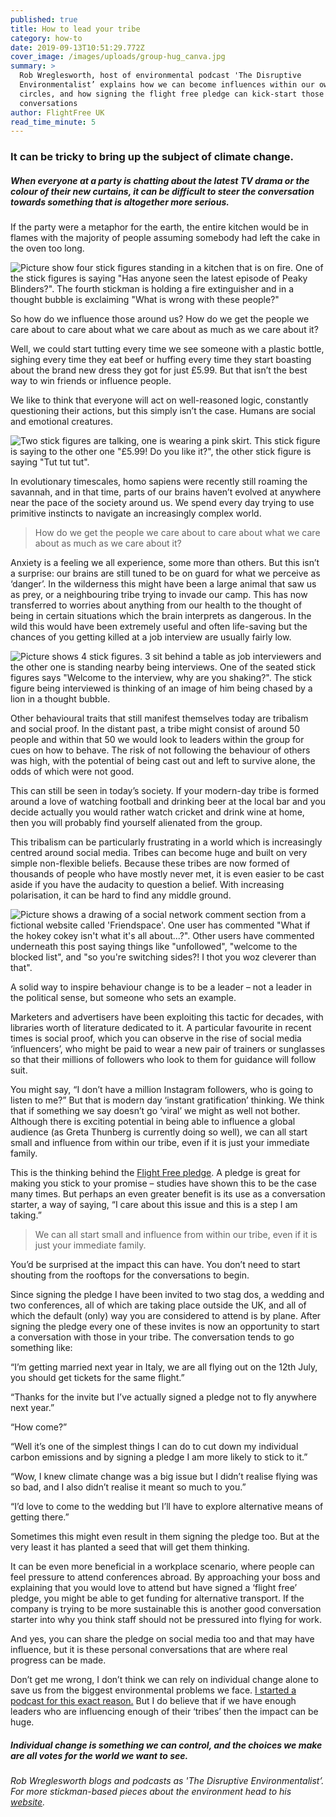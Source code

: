 ```yaml
---
published: true
title: How to lead your tribe
category: how-to
date: 2019-09-13T10:51:29.772Z
cover_image: /images/uploads/group-hug_canva.jpg
summary: >
  Rob Wreglesworth, host of environmental podcast 'The Disruptive
  Environmentalist’ explains how we can become influences within our own social
  circles, and how signing the flight free pledge can kick-start those
  conversations 
author: FlightFree UK
read_time_minute: 5
---
```

### It can be tricky to bring up the subject of climate change.

##### When everyone at a party is chatting about the latest TV drama or the colour of their new curtains, it can be difficult to steer the conversation towards something that is altogether more serious.

If the party were a metaphor for the earth, the entire kitchen would be in flames with the majority of people assuming somebody had left the cake in the oven too long. 

![Picture show four stick figures standing in a kitchen that is on fire. One of the stick figures is saying "Has anyone seen the latest episode of Peaky Blinders?". The fourth stickman is holding a fire extinguisher and in a thought bubble is exclaiming "What is wrong with these people?"](/images/uploads/lead-your-tribe.jpg)

So how do we influence those around us? How do we get the people we care about to care about what we care about as much as we care about it? 

Well, we could start tutting every time we see someone with a plastic bottle, sighing every time they eat beef or huffing every time they start boasting about the brand new dress they got for just £5.99. But that isn’t the best way to win friends or influence people.

We like to think that everyone will act on well-reasoned logic, constantly questioning their actions, but this simply isn’t the case. Humans are social and emotional creatures.

![Two stick figures are talking, one is wearing a pink skirt. This stick figure is saying to the other one "£5.99! Do you like it?", the other stick figure is saying "Tut tut tut".](/images/uploads/lead-your-tribe-2.jpg)

In evolutionary timescales, homo sapiens were recently still roaming the savannah, and in that time, parts of our brains haven’t evolved at anywhere near the pace of the society around us. We spend every day trying to use primitive instincts to navigate an increasingly complex world. 

> How do we get the people we care about to care about what we care about as much as we care about it?

Anxiety is a feeling we all experience, some more than others. But this isn’t a surprise: our brains are still tuned to be on guard for what we perceive as ‘danger’. In the wilderness this might have been a large animal that saw us as prey, or a neighbouring tribe trying to invade our camp. This has now transferred to worries about anything from our health to the thought of being in certain situations which the brain interprets as dangerous. In the wild this would have been extremely useful and often life-saving but the chances of you getting killed at a job interview are usually fairly low. 

![Picture shows 4 stick figures. 3 sit behind a table as job interviewers and the other one is standing nearby being interviews. One of the seated stick figures says "Welcome to the interview, why are you shaking?". The stick figure being interviewed is thinking of an image of him being chased by a lion in a thought bubble. ](/images/uploads/lead-your-tribe-3.jpg)

Other behavioural traits that still manifest themselves today are tribalism and social proof. In the distant past, a tribe might consist of around 50 people and within that 50 we would look to leaders within the group for cues on how to behave. The risk of not following the behaviour of others was high, with the potential of being cast out and left to survive alone, the odds of which were not good. 

This can still be seen in today’s society. If your modern-day tribe is formed around a love of watching football and drinking beer at the local bar and you decide actually you would rather watch cricket and drink wine at home, then you will probably find yourself alienated from the group. 

This tribalism can be particularly frustrating in a world which is increasingly centred around social media. Tribes can become huge and built on very simple non-flexible beliefs. Because these tribes are now formed of thousands of people who have mostly never met, it is even easier to be cast aside if you have the audacity to question a belief. With increasing polarisation, it can be hard to find any middle ground.

![Picture shows a drawing of a social network comment section from a fictional website called 'Friendspace'. One user has commented "What if the hokey cokey isn't what it's all about...?". Other users have commented underneath this post saying things like "unfollowed", "welcome to the blocked list", and "so you're switching sides?! I thot you woz cleverer than that". ](/images/uploads/lead-your-tribe-4.jpg)

A solid way to inspire behaviour change is to be a leader – not a leader in the political sense, but someone who sets an example. 

Marketers and advertisers have been exploiting this tactic for decades, with libraries worth of literature dedicated to it. A particular favourite in recent times is social proof, which you can observe in the rise of social media ‘influencers’, who might be paid to wear a new pair of trainers or sunglasses so that their millions of followers who look to them for guidance will follow suit. 

You might say, “I don’t have a million Instagram followers, who is going to listen to me?” But that is modern day ‘instant gratification’ thinking. We think that if something we say doesn’t go ‘viral’ we might as well not bother. Although there is exciting potential in being able to influence a global audience (as Greta Thunberg is currently doing so well), we can all start small and influence from within our tribe, even if it is just your immediate family. 

This is the thinking behind the [Flight Free pledge](https://www.flightfree.co.uk/pledge). A pledge is great for making you stick to your promise – studies have shown this to be the case many times. But perhaps an even greater benefit is its use as a conversation starter, a way of saying, “I care about this issue and this is a step I am taking.” 

> We can all start small and influence from within our tribe, even if it is just your immediate family.

You’d be surprised at the impact this can have. You don’t need to start shouting from the rooftops for the conversations to begin. 

Since signing the pledge I have been invited to two stag dos, a wedding and two conferences, all of which are taking place outside the UK, and all of which the default (only) way you are considered to attend is by plane. After signing the pledge every one of these invites is now an opportunity to start a conversation with those in your tribe. The conversation tends to go something like:

“I’m getting married next year in Italy, we are all flying out on the 12th July, you should get tickets for the same flight.”

“Thanks for the invite but I’ve actually signed a pledge not to fly anywhere next year.”

“How come?”

“Well it’s one of the simplest things I can do to cut down my individual carbon emissions and by signing a pledge I am more likely to stick to it.”

“Wow, I knew climate change was a big issue but I didn’t realise flying was so bad, and I also didn’t realise it meant so much to you.” 

“I’d love to come to the wedding but I’ll have to explore alternative means of getting there.”

Sometimes this might even result in them signing the pledge too. But at the very least it has planted a seed that will get them thinking. 

It can be even more beneficial in a workplace scenario, where people can feel pressure to attend conferences abroad. By approaching your boss and explaining that you would love to attend but have signed a ‘flight free’ pledge, you might be able to get funding for alternative transport. If the company is trying to be more sustainable this is another good conversation starter into why you think staff should not be pressured into flying for work. 

And yes, you can share the pledge on social media too and that may have influence, but it is these personal conversations that are where real progress can be made. 

Don’t get me wrong, I don’t think we can rely on individual change alone to save us from the biggest environmental problems we face. [I started a podcast for this exact reason.](https://disruptiveenvironmentalist.com/podcast-2/) But I do believe that if we have enough leaders who are influencing enough of their ‘tribes’ then the impact can be huge. 

##### Individual change is something we can control, and the choices we make are all votes for the world we want to see.

*Rob Wreglesworth blogs and podcasts as 'The Disruptive Environmentalist’. For more stickman-based pieces about the environment head to his [website](https://disruptiveenvironmentalist.com/).* [](https://disruptiveenvironmentalist.com)